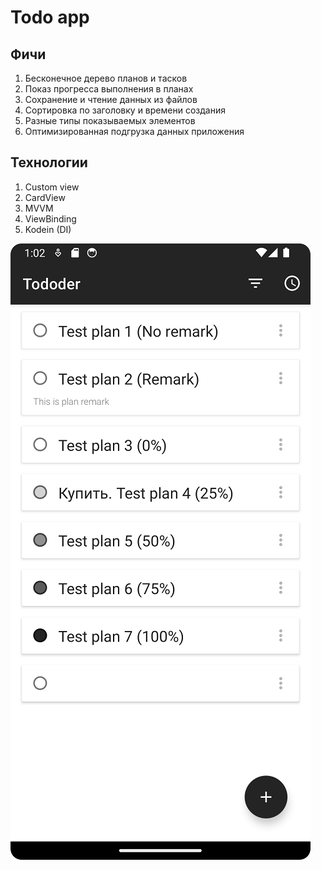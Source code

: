 # Todo app
## Фичи
1. Бесконечное дерево планов и тасков
2. Показ прогресса выполнения в планах
3. Сохранение и чтение данных из файлов
4. Сортировка по заголовку и времени создания
5. Разные типы показываемых элементов
6. Оптимизированная подгрузка данных приложения

## Технологии
1. Custom view
2. CardView
3. MVVM
4. ViewBinding
5. Kodein (DI)

![Главный экран](readme_pics/Screenshot_20230909_160301.png)